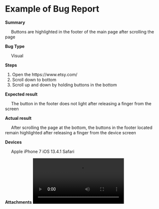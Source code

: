 <head>
<style>
   p {
    text-indent: 20px; /* Отступ первой строки в пикселах */
   }
  </style>
</head>
<body>
<h1>Example of Bug Report</h1>
<b>Summary</b>
<p>Buttons are highlighted in the footer of the main page after scrolling the page</p>
<b>Bug Type</b>
<p>Visual</p>
<b>Steps</b><br>
<ol>
<li>Open the https://www.etsy.com/<br></li>
<li>Scroll down to bottom<br></li>
<li>Scroll up and down by holding buttons in the bottom<br></li>
</ol>
<b>Expected result</b>
<p>The button in the footer does not light after releasing a finger from the screen</p>
<b>Actual result</b>
<p>After scrolling the page at the bottom, the buttons in the footer located remain highlighted after releasing a finger from the device screen</p>
<b>Devices</b>
<p>Apple iPhone 7 iOS 13.4.1 Safari</p>
<b>Attachments</b>
  <video src="484ec316-dd13-48a9-bb0f-3c03f8e092dc.mp4" controls></video>
</body>
